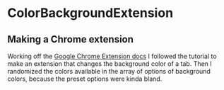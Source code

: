 # ColorBackgroundExtension

## Making a Chrome extension

Working off the
[Google Chrome Extension docs](https://developer.chrome.com/docs/extensions/mv3/getstarted/)
I followed the tutorial to make an extension that changes the background color
of a tab. Then I randomized the colors available in the array of options of
background colors, because the preset options were kinda bland.
